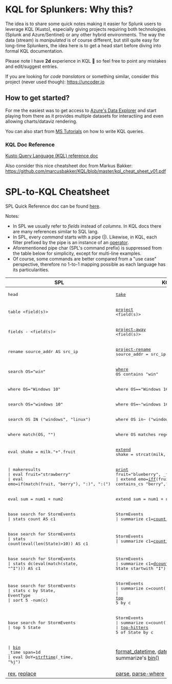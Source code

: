 # KQL for Splunkers: Why this?
The idea is to share some quick notes making it easier for Splunk users to leverage KQL (Kusto), especially giving projects requiring both technologies (Splunk and Azure/Sentinel) or any other hybrid environments. The way the data (stream) is _manipulated_ is of course different, but still quite easy for long-time Splunkers, the idea here is to get a head start before diving into formal KQL documentation.

Please note I have **2d** experience in KQL :hatching_chick: so feel free to point any mistakes and edit/suggest entries.

If you are looking for _code translators_ or something similar, consider this project (never used though): https://uncoder.io

## How to get started?
For me the easiest was to get access to [Azure's Data Explorer](https://dataexplorer.azure.com) and start playing from there as it provides multiple datasets for interactiing and even allowing charts/dataviz rendering.

You can also start from [MS Tutorials](https://docs.microsoft.com/en-us/azure/data-explorer/write-queries) on how to write KQL queries.

### KQL Doc Reference

[Kusto Query Language (KQL) reference doc](https://docs.microsoft.com/en-us/azure/data-explorer/kusto/query/)

Also consider this nice cheatsheet doc from Markus Bakker: https://github.com/marcusbakker/KQL/blob/master/kql_cheat_sheet_v01.pdf

# SPL-to-KQL Cheatsheet
SPL Quick Reference doc can be found [here](https://docs.splunk.com/Documentation/Splunk/8.1.0/SearchReference/ListOfSearchCommands).

Notes:
* In SPL we usually refer to _fields_ instead of _columns_. In KQL docs there are many references similar to SQL lang.
* In SPL, every _command_ starts with a pipe (|). Likewise, in KQL, each filter prefixed by the pipe is an instance of an [operator](https://docs.microsoft.com/en-us/azure/data-explorer/kusto/query/queries).
* Aforementioned pipe char (SPL's command prefix) is suppressed from the table below for simplicity, except for multi-line examples.
* Of course, some commands are better compared from a "use case" perspective, therefore no 1-to-1 mapping possible as each language has its particularities.

| SPL | KQL | Remarks |
| --- | --- | --- |
|<pre>head <n></pre> | <pre>[take](https://docs.microsoft.com/en-us/azure/data-explorer/kusto/query/takeoperator) <n></pre> | `limit` is a synonym. Consider sorting for consitency (SPL's head/tail).
|<pre>table <field(s)></pre> | <pre>[project](https://docs.microsoft.com/en-us/azure/data-explorer/kusto/query/projectoperator) <field(s)></pre> | Multiple columns are separated by comma (,)
|<pre>fields - <field(s)></pre> | <pre>[project-away](https://docs.microsoft.com/en-us/azure/data-explorer/kusto/query/projectawayoperator) <field(s)></pre> | Also consider [`project-keep`](https://docs.microsoft.com/en-us/azure/data-explorer/kusto/query/project-keep-operator)
|<pre>rename source_addr AS src_ip</pre> | <pre>[project-rename](https://docs.microsoft.com/en-us/azure/data-explorer/kusto/query/projectrenameoperator) source_addr = src_ip</pre> | I haven't figured out how to use wildcards. Also check [this](https://docs.microsoft.com/en-us/azure/data-explorer/kusto/management/rename-column#rename-columns).
|<pre>search OS="*win*"</pre>| <pre>[where](https://docs.microsoft.com/en-us/azure/data-explorer/kusto/query/whereoperator) OS contains "win"</pre> | Also consider [`search`](https://docs.microsoft.com/en-us/azure/data-explorer/kusto/query/searchoperator)
|<pre>where OS="Windows 10"</pre>| <pre>where OS=="Windows 10"</pre> | Case sensitive 
|<pre>search OS="windows 10"</pre>| <pre>where OS=~"windows 10"</pre> | Case insensitive 
|<pre>search OS IN ("windows", "linux")</pre>| <pre>where OS in~ ("windows", "linux")</pre> | Case insensitive full-match (implied OR operation)
|<pre>where match(OS, "<regex>")</pre>| <pre>where OS matches regex "<regex>"</pre> | Complies with re2 https://github.com/google/re2/wiki/Syntax
|<pre>eval shake = milk."+".fruit</pre>| <pre>[extend](https://docs.microsoft.com/en-us/azure/data-explorer/kusto/query/extendoperator) shake = strcat(milk, "+", fruit)</pre> | Many more string operators [here](https://docs.microsoft.com/en-us/azure/data-explorer/kusto/query/datatypes-string-operators)
|<pre>\| makeresults<br>\| eval fruit="strawberry"<br>\| eval emo=if(match(fruit, "berry"), ":)", ":(")</pre>| <pre>[print](https://docs.microsoft.com/en-us/azure/data-explorer/kusto/query/printoperator) fruit="blueberry", _time=now()<br>\| extend emo=[iff](https://docs.microsoft.com/en-us/azure/data-explorer/kusto/query/ifffunction)(fruit contains_cs "berry",":)",":(")</pre> | Many more string operators [here](https://docs.microsoft.com/en-us/azure/data-explorer/kusto/query/datatypes-string-operators)
|<pre>eval sum = num1 + num2</pre>| <pre>extend sum = num1 + num2</pre> | Also consider understanding [`let`](https://docs.microsoft.com/en-us/azure/data-explorer/kusto/query/letstatement) statement (many other use cases)
|<pre>base search for StormEvents<br>\| stats count AS c1</pre>| <pre>StormEvents<br>\| summarize c1=[count()](https://docs.microsoft.com/en-us/azure/data-explorer/kusto/query/count-aggfunction)</pre>| Also consider [`count`](https://docs.microsoft.com/en-us/azure/data-explorer/kusto/query/countoperator) operator. Similar use for distinct counting with [`dcount`](https://docs.microsoft.com/en-us/azure/data-explorer/kusto/query/dcount-aggfunction)
|<pre>base search for StormEvents<br>\| stats count(eval(len(State)>10)) AS c1</pre>| <pre>StormEvents<br>\| summarize c1=[countif](https://docs.microsoft.com/en-us/azure/data-explorer/kusto/query/countif-aggfunction)(strlen(State)>10)</pre>| Also consider [`count`](https://docs.microsoft.com/en-us/azure/data-explorer/kusto/query/countoperator) operator
|<pre>base search for StormEvents<br>\| stats dc(eval(match(state, "^I"))) AS c1</pre>| <pre>StormEvents<br>\| summarize c1=[dcountif](https://docs.microsoft.com/en-us/azure/data-explorer/kusto/query/dcountif-aggfunction)(State, State startwith "I")</pre>| Also consider [`count`](https://docs.microsoft.com/en-us/azure/data-explorer/kusto/query/countoperator) operator
|<pre>base search for StormEvents<br>\| stats c by State, EventType<br>\| sort 5 -num(c)</pre>| <pre>StormEvents<br>\| summarize c=count() by State, EventType<br>\| [top](https://docs.microsoft.com/en-us/azure/data-explorer/kusto/query/topoperator) 5 by c</pre>| KQL's [`top`](https://docs.microsoft.com/en-us/azure/data-explorer/kusto/query/topoperator) behaves differently (_EventType_ is kept in the output) rather than SPL's transformation [`top`](https://docs.splunk.com/Documentation/Splunk/6.5.0/SearchReference/Top) (see below)
|<pre>base search for StormEvents<br>\| top 5 State</pre>| <pre>StormEvents<br>\| summarize c=count() by State<br>\| [top-hitters](https://docs.microsoft.com/en-us/azure/data-explorer/kusto/query/tophittersoperator) 5 of State by c</pre>| A combination of `summarize`, `sort` and `take` is also possible here 
|<pre>\| [bin](https://docs.splunk.com/Documentation/Splunk/6.5.0/SearchReference/Bin) _time span=1d<br>\| eval DoY=[strftime](https://docs.splunk.com/Documentation/Splunk/6.5.0/SearchReference/CommonEvalFunctions#Date_and_Time_functions)(_time, "%j")</pre>|[format_datetime](https://docs.microsoft.com/en-us/azure/data-explorer/kusto/query/format-datetimefunction), [datetime_part](https://docs.microsoft.com/en-us/azure/data-explorer/kusto/query/datetime-partfunction) and summarize's [bin()](https://docs.microsoft.com/en-us/azure/data-explorer/kusto/query/binfunction)|No clear equivalent here, depends on use case
|[rex](https://docs.splunk.com/Documentation/Splunk/6.5.0/SearchReference/Rex), [replace](https://docs.splunk.com/Documentation/Splunk/6.5.0/SearchReference/CommonEvalFunctions#Text_functions)|[parse](https://docs.microsoft.com/en-us/azure/data-explorer/kusto/query/parseoperator), [parse-where](https://docs.microsoft.com/en-us/azure/data-explorer/kusto/query/parsewhereoperator)|Fields extraction and string replacement

